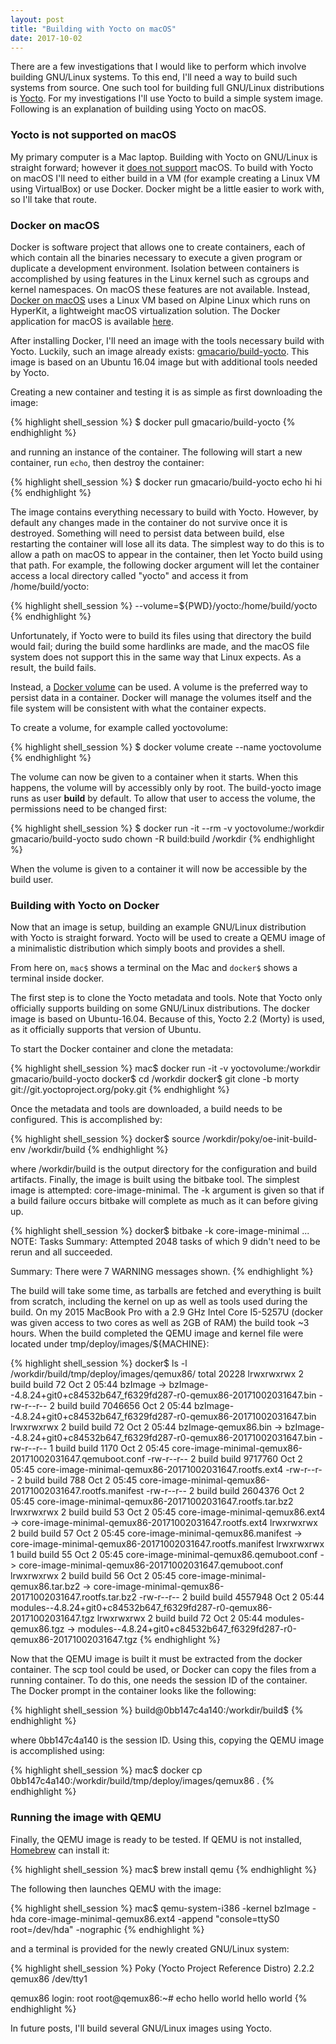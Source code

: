 ```yaml
---
layout: post
title: "Building with Yocto on macOS"
date: 2017-10-02
---
```

There are a few investigations that I would like to perform which involve
building GNU/Linux systems. To this end, I'll need a way to build such
systems from source. One such tool for building full GNU/Linux distributions
is [Yocto](https://www.yoctoproject.org/). For my investigations I'll use
Yocto to build a simple system image. Following is an explanation of building
using Yocto on macOS.

### Yocto is not supported on macOS

My primary computer is a Mac laptop. Building with Yocto on GNU/Linux is straight
forward; however it
[does not support](https://lists.yoctoproject.org/pipermail/yocto/2017-January/033878.html)
macOS. To build with Yocto on macOS I'll need to either build in a VM (for
example creating a Linux VM using VirtualBox) or use Docker. Docker might
be a little easier to work with, so I'll take that route.

### Docker on macOS

Docker is software project that allows one to create containers, each of which
contain all the binaries necessary to execute a given program or duplicate
a development environment. Isolation between containers is accomplished by using
features in the Linux kernel such as cgroups and kernel namespaces. On macOS
these features are not available. Instead, [Docker on macOS](https://docs.docker.com/docker-for-mac/docker-toolbox/#the-docker-for-mac-environment
) uses a Linux VM
based on Alpine Linux which runs on HyperKit, a lightweight macOS virtualization
solution. The Docker application for macOS is available [here](https://docs.docker.com/docker-for-mac/install/).

After installing Docker, I'll need an image with the tools necessary build with
Yocto. Luckily, such an image already exists:
[gmacario/build-yocto](https://hub.docker.com/r/gmacario/build-yocto/).
This image is based on an Ubuntu 16.04 image but with additional tools
needed by Yocto.

Creating a new container and testing it is as simple as first downloading
the image:

{% highlight shell_session %}
$ docker pull gmacario/build-yocto
{% endhighlight %}

and running an instance of the container. The following will start a new
container, run ```echo```, then destroy the container:

{% highlight shell_session %}
$ docker run gmacario/build-yocto echo hi
hi
{% endhighlight %}

The image contains everything necessary to build with Yocto. However,
by default any changes made in the container do not survive once it is
destroyed. Something will need to persist data between build, else restarting
the container will lose all its data. The simplest way to do this is to allow
a path on macOS to appear in the container, then let Yocto build using that
path. For example, the following docker argument will let the container access
a local directory called "yocto" and access it from /home/build/yocto:

{% highlight shell_session %}
--volume=${PWD}/yocto:/home/build/yocto
{% endhighlight %}

Unfortunately, if Yocto were to build its files using that directory the
build would fail; during the build some hardlinks are made, and the macOS
file system does not support this in the same way that Linux expects. As a
result, the build fails.

Instead, a [Docker volume](https://docs.docker.com/engine/admin/volumes/volumes/)
can be used. A volume is the preferred way to persist data in a container.
Docker will manage the volumes itself and the file system will be consistent
with what the container expects.

To create a volume, for example called yoctovolume:

{% highlight shell_session %}
$ docker volume create --name yoctovolume
{% endhighlight %}

The volume can now be given to a container when it starts. When this happens,
the volume will by accessibly only by root. The
build-yocto image runs as user __build__ by default. To allow that user to access
the volume, the permissions need to be changed first:

{% highlight shell_session %}
$ docker run -it --rm -v yoctovolume:/workdir gmacario/build-yocto sudo chown -R build:build /workdir
{% endhighlight %}

When the volume is given to a container it will now be accessible by the build user.

### Building with Yocto on Docker

Now that an image is setup, building an example GNU/Linux distribution with Yocto
is straight forward. Yocto will be used to create a QEMU image of a minimalistic
distribution which simply boots and provides a shell.

From here on, `mac$` shows a terminal on the Mac and `docker$` shows a
terminal inside docker.

The first step is to clone the Yocto metadata and tools. Note that Yocto only
officially supports building on some GNU/Linux distributions. The docker image is
based on Ubuntu-16.04. Because of this, Yocto 2.2 (Morty) is used, as it
officially supports that version of Ubuntu.

To start the Docker container and clone the metadata:

{% highlight shell_session %}
mac$ docker run -it -v yoctovolume:/workdir gmacario/build-yocto
docker$ cd /workdir
docker$ git clone -b morty git://git.yoctoproject.org/poky.git
{% endhighlight %}

Once the metadata and tools are downloaded, a build needs to be configured. This is
accomplished by:

{% highlight shell_session %}
docker$ source /workdir/poky/oe-init-build-env /workdir/build
{% endhighlight %}

where /workdir/build is the output directory for the configuration and build
artifacts. Finally, the image is built using the bitbake tool. The simplest
image is attempted: core-image-minimal. The -k argument is given so that if a
build failure occurs bitbake will complete as much as it can before giving up.

{% highlight shell_session %}
docker$ bitbake -k core-image-minimal
...
NOTE: Tasks Summary: Attempted 2048 tasks of which 9 didn't need to be rerun and all succeeded.

Summary: There were 7 WARNING messages shown.
{% endhighlight %}

The build will take some time, as tarballs are fetched and everything is built from
scratch, including the kernel on up as well as tools used during the build. On
my 2015 MacBook Pro with a 2.9 GHz Intel Core I5-5257U
(docker was given access to two cores as well as 2GB of RAM) the build took ~3 hours.
When the build completed the QEMU image and kernel file were located
under tmp/deploy/images/${MACHINE}:

{% highlight shell_session %}
docker$ ls -l /workdir/build/tmp/deploy/images/qemux86/
total 20228
lrwxrwxrwx 2 build build      72 Oct  2 05:44 bzImage -> bzImage--4.8.24+git0+c84532b647_f6329fd287-r0-qemux86-20171002031647.bin
-rw-r--r-- 2 build build 7046656 Oct  2 05:44 bzImage--4.8.24+git0+c84532b647_f6329fd287-r0-qemux86-20171002031647.bin
lrwxrwxrwx 2 build build      72 Oct  2 05:44 bzImage-qemux86.bin -> bzImage--4.8.24+git0+c84532b647_f6329fd287-r0-qemux86-20171002031647.bin
-rw-r--r-- 1 build build    1170 Oct  2 05:45 core-image-minimal-qemux86-20171002031647.qemuboot.conf
-rw-r--r-- 2 build build 9717760 Oct  2 05:45 core-image-minimal-qemux86-20171002031647.rootfs.ext4
-rw-r--r-- 2 build build     788 Oct  2 05:45 core-image-minimal-qemux86-20171002031647.rootfs.manifest
-rw-r--r-- 2 build build 2604376 Oct  2 05:45 core-image-minimal-qemux86-20171002031647.rootfs.tar.bz2
lrwxrwxrwx 2 build build      53 Oct  2 05:45 core-image-minimal-qemux86.ext4 -> core-image-minimal-qemux86-20171002031647.rootfs.ext4
lrwxrwxrwx 2 build build      57 Oct  2 05:45 core-image-minimal-qemux86.manifest -> core-image-minimal-qemux86-20171002031647.rootfs.manifest
lrwxrwxrwx 1 build build      55 Oct  2 05:45 core-image-minimal-qemux86.qemuboot.conf -> core-image-minimal-qemux86-20171002031647.qemuboot.conf
lrwxrwxrwx 2 build build      56 Oct  2 05:45 core-image-minimal-qemux86.tar.bz2 -> core-image-minimal-qemux86-20171002031647.rootfs.tar.bz2
-rw-r--r-- 2 build build 4557948 Oct  2 05:44 modules--4.8.24+git0+c84532b647_f6329fd287-r0-qemux86-20171002031647.tgz
lrwxrwxrwx 2 build build      72 Oct  2 05:44 modules-qemux86.tgz -> modules--4.8.24+git0+c84532b647_f6329fd287-r0-qemux86-20171002031647.tgz
{% endhighlight %}

Now that the QEMU image is built it must be extracted from the docker
container. The scp tool could be used, or Docker can copy the files
from a running container. To do this, one needs the session ID of the
container. The Docker prompt in the container looks like the following:

{% highlight shell_session %}
build@0bb147c4a140:/workdir/build$
{% endhighlight %}

where 0bb147c4a140 is the session ID. Using this, copying the QEMU image
is accomplished using:

{% highlight shell_session %}
mac$ docker cp 0bb147c4a140:/workdir/build/tmp/deploy/images/qemux86 .
{% endhighlight %}


### Running the image with QEMU

Finally, the QEMU image is ready to be tested. If QEMU is not installed,
[Homebrew](https://brew.sh/) can install it:

{% highlight shell_session %}
mac$ brew install qemu
{% endhighlight %}

The following then launches QEMU with the image:

{% highlight shell_session %}
mac$ qemu-system-i386 -kernel bzImage -hda core-image-minimal-qemux86.ext4 -append "console=ttyS0 root=/dev/hda" -nographic
{% endhighlight %}

and a terminal is provided for the newly created GNU/Linux system:

{% highlight shell_session %}
Poky (Yocto Project Reference Distro) 2.2.2 qemux86 /dev/tty1

qemux86 login: root
root@qemux86:~# echo hello world
hello world
{% endhighlight %}

In future posts, I'll build several GNU/Linux images using Yocto.
